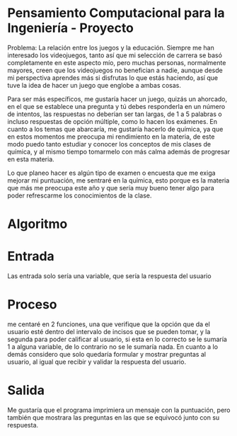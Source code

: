# Pensamiento Computacional para la Ingeniería - Proyecto

Problema: La relación entre los juegos y la educación.
Siempre me han interesado los videojuegos, tanto así que mi selección de carrera se basó completamente en este aspecto mío, pero muchas personas, normalmente mayores, creen que los videojuegos no benefician a nadie, aunque desde mi perspectiva aprendes más si disfrutas lo que estás haciendo, así que tuve la idea de hacer un juego que englobe a ambas cosas.

Para ser más específicos, me gustaría hacer un juego, quizás un ahorcado, en el que se establece una pregunta y tú debes responderla en un número de intentos, las respuestas no deberían ser tan largas, de 1 a 5 palabras o incluso respuestas de opción múltiple, como lo hacen los exámenes. En cuanto a los temas que abarcaría, me gustaría hacerlo de química, ya que en estos momentos me preocupa mi rendimiento en la materia, de este modo puedo tanto estudiar y conocer los conceptos de mis clases de química, y al mismo tiempo tomarmelo con más calma además de progresar en esta materia.

Lo que planeo hacer es algún tipo de examen o encuesta que me exiga mejorar mi puntuación, me sentraré en la química, esto porque es la materia que más me preocupa este año y que sería muy bueno tener algo para poder refrescarme los conocimientos de la clase.

# Algoritmo

# Entrada
Las entrada solo sería una variable, que sería la respuesta del usuario

# Proceso
me centaré en 2 funciones, una que verifique que la opción que da el usuario esté dentro del intervalo de incisos que se pueden tomar, y la segunda para poder calificar al usuario, si esta en lo correcto se le sumaría 1 a alguna variable, de lo contrario no se le sumaría nada.
En cuanto a lo demás considero que solo quedaría formular y mostrar preguntas al usuario, al igual que recibir y validar la respuesta del usuario.

# Salida
Me gustaría que el programa imprimiera un mensaje con la puntuación, pero también que mostrara las preguntas en las que se equivocó junto con su respuesta.

